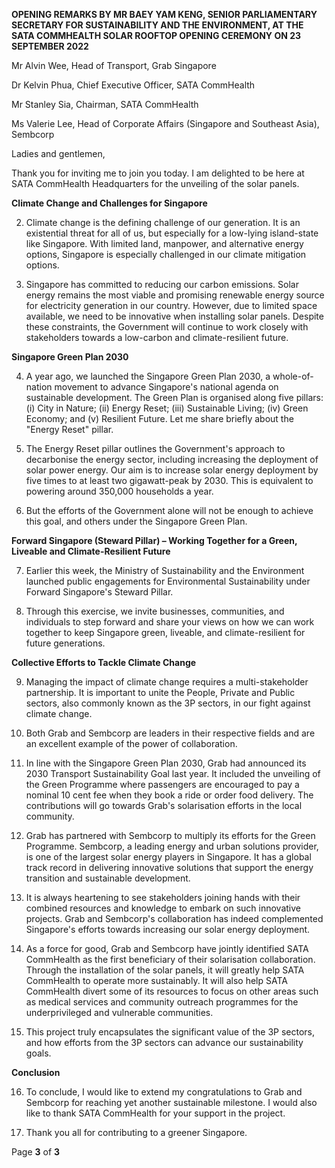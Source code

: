 **OPENING REMARKS BY MR BAEY YAM KENG, SENIOR PARLIAMENTARY SECRETARY FOR SUSTAINABILITY AND THE ENVIRONMENT, AT THE SATA COMMHEALTH SOLAR ROOFTOP OPENING CEREMONY ON 23 SEPTEMBER 2022**

Mr Alvin Wee, Head of Transport, Grab Singapore

Dr Kelvin Phua, Chief Executive Officer, SATA CommHealth

Mr Stanley Sia, Chairman, SATA CommHealth

Ms Valerie Lee, Head of Corporate Affairs (Singapore and Southeast Asia), Sembcorp

Ladies and gentlemen,

Thank you for inviting me to join you today. I am delighted to be here at SATA CommHealth Headquarters for the unveiling of the solar panels.

**Climate Change and Challenges for Singapore**

2. Climate change is the defining challenge of our generation. It is an existential threat for all of us, but especially for a low-lying island-state like Singapore. With limited land, manpower, and alternative energy options, Singapore is especially challenged in our climate mitigation options.

3. Singapore has committed to reducing our carbon emissions. Solar energy remains the most viable and promising renewable energy source for electricity generation in our country. However, due to limited space available, we need to be innovative when installing solar panels. Despite these constraints, the Government will continue to work closely with stakeholders towards a low-carbon and climate-resilient future.

**Singapore Green Plan 2030**

4. A year ago, we launched the Singapore Green Plan 2030, a whole-of-nation movement to advance Singapore's national agenda on sustainable development. The Green Plan is organised along five pillars: (i) City in Nature; (ii) Energy Reset; (iii) Sustainable Living; (iv) Green Economy; and (v) Resilient Future. Let me share briefly about the "Energy Reset" pillar.

5. The Energy Reset pillar outlines the Government's approach to decarbonise the energy sector, including increasing the deployment of solar power energy. Our aim is to increase solar energy deployment by five times to at least two gigawatt-peak by 2030. This is equivalent to powering around 350,000 households a year.

6. But the efforts of the Government alone will not be enough to achieve this goal, and others under the Singapore Green Plan.

**Forward Singapore (Steward Pillar) – Working Together for a Green, Liveable and Climate-Resilient Future**

7. Earlier this week, the Ministry of Sustainability and the Environment launched public engagements for Environmental Sustainability under Forward Singapore's Steward Pillar.

8. Through this exercise, we invite businesses, communities, and individuals to step forward and share your views on how we can work together to keep Singapore green, liveable, and climate-resilient for future generations.

**Collective Efforts to Tackle Climate Change**

9. Managing the impact of climate change requires a multi-stakeholder partnership. It is important to unite the People, Private and Public sectors, also commonly known as the 3P sectors, in our fight against climate change.

10. Both Grab and Sembcorp are leaders in their respective fields and are an excellent example of the power of collaboration.

11. In line with the Singapore Green Plan 2030, Grab had announced its 2030 Transport Sustainability Goal last year. It included the unveiling of the Green Programme where passengers are encouraged to pay a nominal 10 cent fee when they book a ride or order food delivery. The contributions will go towards Grab's solarisation efforts in the local community.

12. Grab has partnered with Sembcorp to multiply its efforts for the Green Programme. Sembcorp, a leading energy and urban solutions provider, is one of the largest solar energy players in Singapore. It has a global track record in delivering innovative solutions that support the energy transition and sustainable development.

13. It is always heartening to see stakeholders joining hands with their combined resources and knowledge to embark on such innovative projects. Grab and Sembcorp's collaboration has indeed complemented Singapore's efforts towards increasing our solar energy deployment.

14. As a force for good, Grab and Sembcorp have jointly identified SATA CommHealth as the first beneficiary of their solarisation collaboration. Through the installation of the solar panels, it will greatly help SATA CommHealth to operate more sustainably. It will also help SATA CommHealth divert some of its resources to focus on other areas such as medical services and community outreach programmes for the underprivileged and vulnerable communities.

15. This project truly encapsulates the significant value of the 3P sectors, and how efforts from the 3P sectors can advance our sustainability goals.

**Conclusion**

16. To conclude, I would like to extend my congratulations to Grab and Sembcorp for reaching yet another sustainable milestone. I would also like to thank SATA CommHealth for your support in the project.

17. Thank you all for contributing to a greener Singapore.

Page **3** of **3**
